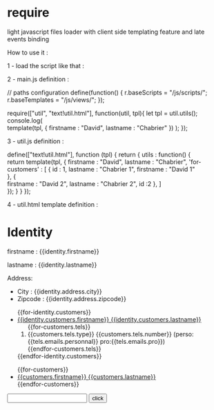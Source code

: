 # require
light javascript files loader with client side templating feature and late events binding

How to use it :

1 - load the script like that :

<script src="js/lib/require.js" data-main="js/scripts/main"></script>


2 - main.js definition :

// paths configuration
define(function() {
	r.baseScripts = "/js/scripts/";	
	r.baseTemplates = "/js/views/";
});

require(["util", "text!util.html"], 
	function(util, tpl){
		let tpl = util.utils();
		console.log(		
		template(tpl, {
			firstname		: "David", 
			lastname		: "Chabrier"
		})
	);
});


3 - util.js definition :

define(["text!util.html"], function (tpl) {
	return {
		utils : function() {			
			return template(tpl, {
				firstname		: "David", 
				lastname		: "Chabrier",
				'for-customers'	: [
					{
						id			: 1,
						lastname	: "Chabrier 1",
						firstname	: "David 1"						
					},
					{						
						firstname	: "David 2", 
						lastname	: "Chabrier 2",
						id			:2
					},
				]					
			});
		}
	}
});


4 - util.html template definition :

<h1>Identity</h1>
<p>firstname : {{identity.firstname}}</p>
<p>lastname : {{identity.lastname}}</p>
<p>Address:</p>
<ul>
	<li>City : {{identity.address.city}}</li>
	<li>Zipcode : {{identity.address.zipcode}}</li>
</ul>
<ul>
	{{for-identity.customers}}
	<li>
		<a href="#" data-click="{{onclick}}" id="{{identity.customers.id}}">{{identity.customers.firstname}} {{identity.customers.lastname}}</a>
		<ol>
			{{for-customers.tels}}
			<li>{{customers.tels.type}} {{customers.tels.number}} (perso:{{tels.emails.personnal}} pro:{{tels.emails.pro}})</li>
			{{endfor-customers.tels}}
		</ol>
	</li>
	{{endfor-identity.customers}}
</ul>


<ul>
	{{for-customers}}
	<li><a href="#" id="{{customers.id}}">{{customers.firstname}} {{customers.lastname}}</a></li>
	{{endfor-customers}}
</ul>
<input type="text" data-change="{{onchange}}" value="" />
<input type="button" data-click="customerButtonClick" value="click" />

